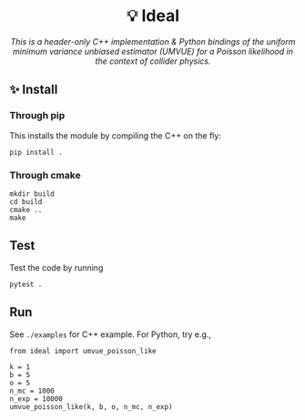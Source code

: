 <h1 align="center">
 💡 Ideal
</h1>

<div align="center">
<i>This is a header-only C++ implementation & Python bindings of the uniform minimum variance unbiased estimator (UMVUE) for a Poisson likelihood in the context of collider physics. </i>
</div>

## ✨ Install

### Through pip

This installs the module by compiling the C++ on the fly:

    pip install .
    
### Through cmake

    mkdir build
    cd build
    cmake ..
    make
    
## Test

Test the code by running

    pytest .
    
## Run

See `./examples` for C++ example. For Python, try e.g.,

    from ideal import umvue_poisson_like
    
    k = 1
    b = 5
    o = 5
    n_mc = 1000
    n_exp = 10000
    umvue_poisson_like(k, b, o, n_mc, n_exp)
